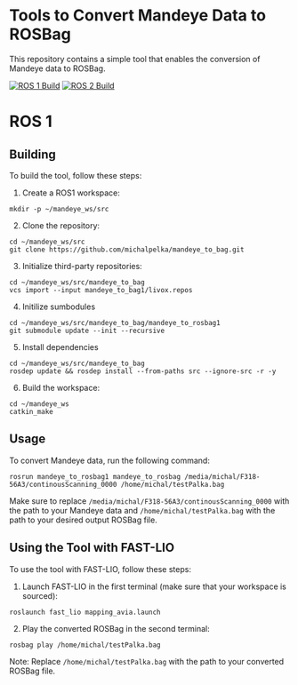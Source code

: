 # Tools to Convert Mandeye Data to ROSBag

This repository contains a simple tool that enables the conversion of Mandeye data to ROSBag.

[![ROS 1 Build](https://github.com/michalpelka/mandeye_to_bag/actions/workflows/ros1-build.yml/badge.svg)](https://github.com/michalpelka/mandeye_to_bag/actions/workflows/ros1-build.yml)
[![ROS 2 Build](https://github.com/michalpelka/mandeye_to_bag/actions/workflows/ros2-build.yml/badge.svg)](https://github.com/michalpelka/mandeye_to_bag/actions/workflows/ros2-build.yml)

# ROS 1
## Building 

To build the tool, follow these steps:

1. Create a ROS1 workspace:
```
mkdir -p ~/mandeye_ws/src
```

2. Clone the repository:
```
cd ~/mandeye_ws/src
git clone https://github.com/michalpelka/mandeye_to_bag.git
```

3. Initialize third-party repositories:
```
cd ~/mandeye_ws/src/mandeye_to_bag
vcs import --input mandeye_to_bag1/livox.repos 
```

4. Initilize sumbodules
```
cd ~/mandeye_ws/src/mandeye_to_bag/mandeye_to_rosbag1
git submodule update --init --recursive
```
5. Install dependencies
```
cd ~/mandeye_ws/src/mandeye_to_bag
rosdep update && rosdep install --from-paths src --ignore-src -r -y
```
6. Build the workspace:
```
cd ~/mandeye_ws
catkin_make
```

## Usage

To convert Mandeye data, run the following command:
```
rosrun mandeye_to_rosbag1 mandeye_to_rosbag /media/michal/F318-56A3/continousScanning_0000 /home/michal/testPalka.bag
```
Make sure to replace `/media/michal/F318-56A3/continousScanning_0000` with the path to your Mandeye data and `/home/michal/testPalka.bag` with the path to your desired output ROSBag file.

## Using the Tool with FAST-LIO

To use the tool with FAST-LIO, follow these steps:

1. Launch FAST-LIO in the first terminal (make sure that your workspace is sourced):
```
roslaunch fast_lio mapping_avia.launch 
```

2. Play the converted ROSBag in the second terminal:
```
rosbag play /home/michal/testPalka.bag
```

Note: Replace `/home/michal/testPalka.bag` with the path to your converted ROSBag file.

